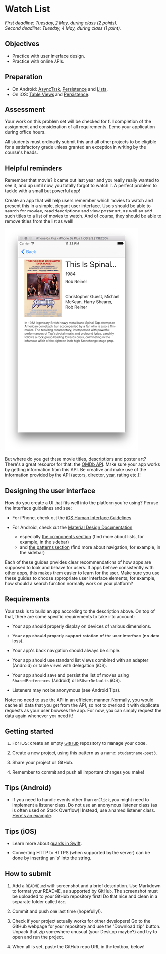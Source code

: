 # Watch List

*First deadline: Tuesday, 2 May, during class (2 points).*  
*Second deadline: Tuesday, 4 May, during class (1 point).*

## Objectives

- Practice with user interface design.
- Practice with online APIs.

## Preparation

- On Android: [AsyncTask](/android/asynctask), [Persistence](/android/persistence) and [Lists](/android/lists).
- On iOS: [Table Views](/ios/table-views) and [Persistence](/ios/persistence).

## Assessment

Your work on this problem set will be checked for full completion of the assignment and consideration of all requirements. Demo your application during office hours.

All students must ordinarily submit this and all other projects to be eligible for a satisfactory grade unless granted an exception in writing by the course's heads.

## Helpful reminders

Remember that movie? It came out last year and you really really wanted to see it, and up until now, you totally forgot to watch it. A perfect problem to tackle with a small but powerful app!

Create an app that will help users remember which movies to watch and present this in a simple, elegant user interface. Users should be able to search for movies, read descriptions and view poster art, as well as add such titles to a list of movies to watch. And of course, they should be able to remove titles from the list as well!

![](watch.png)

But where do you get these movie titles, descriptions and poster art? There's a great resource for that: the [OMDb API](http://omdbapi.com). Make sure your app works by getting information from this API. Be creative and make use of the information provided by the API (actors, director, year, rating etc.)!

## Designing the user interface

How do you create a UI that fits well into the platform you're using? Peruse the interface guidelines and see:

- For iPhone, check out the [iOS Human Interface Guidelines](https://developer.apple.com/ios/human-interface-guidelines/)

- For Android, check out the [Material Design Documentation](https://developer.android.com/design/index.html)
	- especially [the components section](https://material.google.com/components/bottom-navigation.html) (find more about lists, for example, in the sidebar)
	- and [the patterns section](https://material.google.com/patterns/confirmation-acknowledgement.html) (find more about navigation, for example, in the sidebar)

Each of these guides provides clear recommendations of how apps are supposed to look and behave for users. If apps behave consistently with other apps, this makes them easier to learn for the user. Make sure you use these guides to choose appropriate user interface elements; for example, how should a search function normally work on your platform?

## Requirements

Your task is to build an app according to the description above. On top of that, there are some specific requirements to take into account:

- Your app should properly display on devices of various dimensions.

- Your app should properly support rotation of the user interface (no data loss).

- Your app's back navigation should always be simple.

- Your app should use standard list views combined with an adapter (Android) or table views with delegation (iOS).

- Your app should save and persist the list of movies using `SharedPreferences` (Android) or `NSUserDefaults` (iOS).

- Listeners may not be anonymous (see Android Tips).

Note: no need to use the API in an efficient manner. Normally, you would cache all data that you get from the API, so not to overload it with duplicate requests as your user browses the app. For now, you can simply request the data again whenever you need it!

## Getting started

1. For iOS: create an empty [GitHub](https://www.github.com/) repository to manage your code.

2. Create a new project, using this pattern as a name: `studentname-pset3`.

3. Share your project on GitHub. 

4. Remember to commit and push all important changes you make! 

## Tips (Android)

- If you need to handle events other than `onClick`, you might need to implement a listener class. Do not use an anonymous listener class (as is often used on Stack Overflow)! Instead, use a named listener class. [Here's an example](http://www.fredosaurus.com/notes-java/GUI/events/inner_class_listener.html).

## Tips (iOS)

- Learn more about [guards in Swift](http://ericcerney.com/swift-guard-statement/).

- Converting HTTP to HTTPS (when supported by the server) can be done by inserting an 's' into the string.

## How to submit

1. Add a `README.md` with screenshot and a brief description. Use Markdown to format your README, as supported by GitHub. The screenshot must be uploaded to your GitHub repository first! Do that nice and clean in a separate folder called `doc`.

2. Commit and push one last time (hopefully!).

3. Check if your project actually works for other developers! Go to the GitHub webpage for your repository and use the "Download zip" button. Unpack that zip somewhere unusual (your Desktop maybe?) and try to open and run the project.

4. When all is set, paste the GitHub repo URL in the textbox, below!
